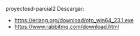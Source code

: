 proyectosd-parcial2
Descargar:
* https://erlang.org/download/otp_win64_23.1.exe
* https://www.rabbitmq.com/download.html
